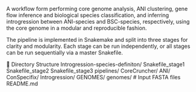 A workflow form performing core genome analysis, ANI clustering, gene flow inference and biological species classification,
and inferring introgression between ANI-species and BSC-species, respectively, using the core genome in a modular and reproducible fashion.

The pipeline is implemented in Snakemake and split into three stages for clarity
and modularity. Each stage can be run independently, or all stages can be run sequentially
via a master Snakefile.

📂 Directory Structure
Introgression-species-definiton/
Snakefile_stage1
Snakefile_stage2
Snakefile_stage3
pipelines/
CoreCruncher/
ANI/
ConSpecifix/
Introgression/
GENOMES/
genomes/   # Input FASTA files
README.md


